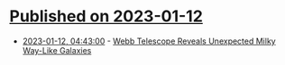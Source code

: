 # [Published on 2023-01-12](index.md)

* [2023-01-12, 04:43:00](https://soylentnews.org/article.pl?sid=23/01/11/051200&from=rss) - [Webb Telescope Reveals Unexpected Milky Way-Like Galaxies](https://soylentnews.org/article.pl?sid=23/01/11/051200&from=rss)
